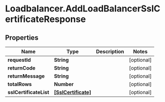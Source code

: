 # Loadbalancer.AddLoadBalancerSslCertificateResponse

## Properties
Name | Type | Description | Notes
------------ | ------------- | ------------- | -------------
**requestId** | **String** |  | [optional] 
**returnCode** | **String** |  | [optional] 
**returnMessage** | **String** |  | [optional] 
**totalRows** | **Number** |  | [optional] 
**sslCertificateList** | [**[SslCertificate]**](SslCertificate.md) |  | [optional] 


